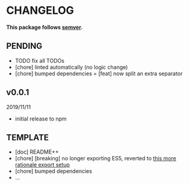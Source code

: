 # CHANGELOG
**This package follows [semver](https://semver.org/).**

## PENDING
* TODO fix all TODOs
* [chore] linted automatically (no logic change)
* [chore] bumped dependencies
= [feat] now split an extra separator

## v0.0.1
2019/11/11
* initial release to npm

## TEMPLATE
* [doc] README++
* [chore] [breaking] no longer exporting ES5, reverted to [this more rationale export setup](../../CONTRIBUTING/module-exports.md)
* [chore] bumped dependencies
* ...
